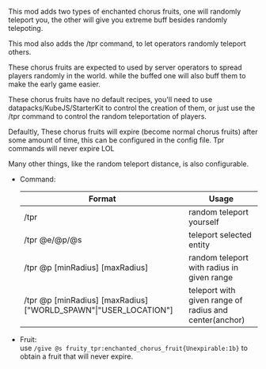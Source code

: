 This mod adds two types of enchanted chorus fruits, one will randomly teleport you, the other will give you extreme buff besides randomly telepoting.

This mod also adds the /tpr command, to let operators randomly teleport others.



These chorus fruits are expected to used by server operators to spread players randomly in the world. while the buffed one will also buff them to make the early game easier.

These chorus fruits have no default recipes, you'll need to use datapacks/KubeJS/StarterKit to control the creation of them, or just use the /tpr command to control the random teleportation of players.

Defaultly, These chorus fruits will expire (become normal chorus fruits) after some amount of time, this can be configured in the config file. Tpr commands will never expire LOL

Many other things, like the random teleport distance, is also configurable.

* Command:

    | Format | Usage |
    | --- | --- |
    | /tpr | random teleport yourself |
    | /tpr @e/@p/@s | teleport selected entity |
    | /tpr @p \[minRadius\] \[maxRadius\] | random teleport with radius in given range |
    | /tpr @p \[minRadius\] \[maxRadius\] \["WORLD_SPAWN"\|"USER_LOCATION"\] | teleport with given range of radius and center(anchor) |

* Fruit: <br>
use `/give @s fruity_tpr:enchanted_chorus_fruit{Unexpirable:1b}` to obtain a fruit that will never expire.